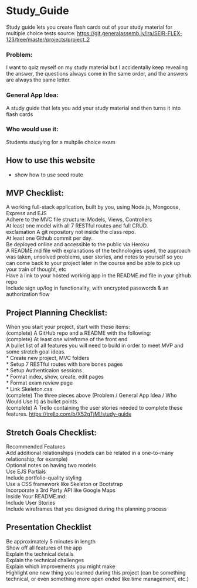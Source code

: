 # Study_Guide
Study guide lets you create flash cards out of your study material for multiple choice tests
source: https://git.generalassemb.ly/ira/SEIR-FLEX-123/tree/master/projects/project_2

### Problem: 
I want to quiz myself on my study material but I accidentally keep revealing the answer, the questions always come in the same order, and the answers are always the same letter.
### General App Idea: 
A study guide that lets you add your study material and then turns it into flash cards
###  Who would use it: 
Students studying for a multpile choice exam

## How to use this website
* show how to use seed route  

## MVP Checklist:
A working full-stack application, built by you, using Node.js, Mongoose, Express and EJS  
Adhere to the MVC file structure: Models, Views, Controllers  
At least one model with all 7 RESTful routes and full CRUD.  
exclamation A git repository not inside the class repo.  
At least one Github commit per day.  
Be deployed online and accessible to the public via Heroku  
A README.md file with explanations of the technologies used, the approach was taken, unsolved problems, user stories, and notes to yourself so you can come back to your project later in the course and be able to pick up your train of thought, etc  
Have a link to your hosted working app in the README.md file in your github repo  
Include sign up/log in functionality, with encrypted passwords & an authorization flow  

## Project Planning Checklist:
When you start your project, start with these items:  
(complete) A GitHub repo and a README with the following:  
(complete) At least one wireframe of the front end  
A bullet list of all features you will need to build in order to meet MVP and some stretch goal ideas.  
    * Create new project, MVC folders  
    * Setup 7 RESTful routes with bare bones pages  
    * Setup Authenticaion sessions  
    * Format index, show, create, edit pages  
    * Format exam review page  
    * Link Skeleton.css  
(complete) The three pieces above (Problem / General App Idea / Who Would Use It) as bullet points.  
(complete) A Trello containing the user stories needed to complete these features. https://trello.com/b/X52gTjMI/study-guide  

## Stretch Goals Checklist:
Recommended Features  
Add additional relationships (models can be related in a one-to-many relationship, for example)  
Optional notes on having two models  
Use EJS Partials  
Include portfolio-quality styling  
Use a CSS framework like Skeleton or Bootstrap  
Incorporate a 3rd Party API like Google Maps  
Inside Your README.md:  
Include User Stories  
Include wireframes that you designed during the planning process  

## Presentation Checklist
Be approximately 5 minutes in length  
Show off all features of the app  
Explain the technical details  
Explain the technical challenges  
Explain which improvements you might make  
Highlight one new thing you learned during this project (can be something technical, or even something more open ended like time management, etc.)  